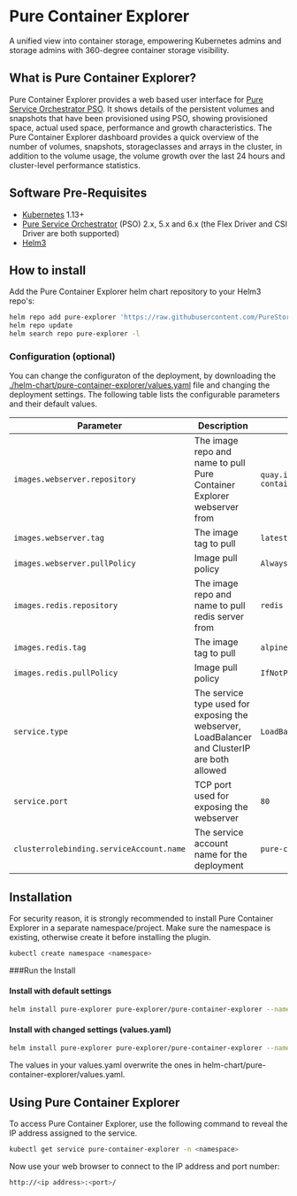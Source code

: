 # Pure Container Explorer

A unified view into container storage, empowering Kubernetes admins and storage admins with 360-degree container storage visibility.

## What is Pure Container Explorer?

Pure Container Explorer provides a web based user interface for [Pure Service Orchestrator PSO](https://github.com/purestorage/helm-charts). It shows details of the persistent volumes and snapshots that have been provisioned using PSO, showing provisioned space, actual used space, performance and growth characteristics. The Pure Container Explorer dashboard provides a quick overview of the number of volumes, snapshots, storageclasses and arrays in the cluster, in addition to the volume usage, the volume growth over the last 24 hours and cluster-level performance statistics.

## Software Pre-Requisites
- [Kubernetes](https://kubernetes.io/) 1.13+
- [Pure Service Orchestrator](https://github.com/purestorage/helm-charts) (PSO) 2.x, 5.x and 6.x (the Flex Driver and CSI Driver are both supported)
- [Helm3](https://helm.sh/)

## How to install
Add the Pure Container Explorer helm chart repository to your Helm3 repo's:

```bash
helm repo add pure-explorer 'https://raw.githubusercontent.com/PureStorage-OpenConnect/pure-container-explorer/master/'
helm repo update
helm search repo pure-explorer -l
```

### Configuration (optional)
You can change the configuraton of the deployment, by downloading the [./helm-chart/pure-container-explorer/values.yaml](./helm-chart/pure-container-explorer/values.yaml) file and changing the deployment settings. The following table lists the configurable parameters and their default values.

| Parameter                                      | Description                                                                                                                                                | Default                                       |
|------------------------------------------------|------------------------------------------------------------------------------------------------------------------------------------------------------------|-----------------------------------------------|
| `images.webserver.repository`                  | The image repo and name to pull Pure Container Explorer webserver from                                                                                               | `quay.io/purestorage/pure-container-explorer`       |
| `images.webserver.tag`                         | The image tag to pull                                                                                                                                      | `latest`                                      |
| `images.webserver.pullPolicy`                  | Image pull policy                                                                                                                                          | `Always`                                      |
| `images.redis.repository`                      | The image repo and name to pull redis server from                                                                                                          | `redis`                                       |
| `images.redis.tag`                             | The image tag to pull                                                                                                                                      | `alpine`                                      |
| `images.redis.pullPolicy`                      | Image pull policy                                                                                                                                          | `IfNotPresent`                                |
| `service.type`                                 | The service type used for exposing the webserver, LoadBalancer and ClusterIP are both allowed                                                              | `LoadBalancer`                                |
| `service.port`                                 | TCP port used for exposing the webserver                                                                                                                   | `80`                                          |
| `clusterrolebinding.serviceAccount.name`       | The service account name for the deployment                                                                                                                | `pure-container-explorer`                               |


## Installation
For security reason, it is strongly recommended to install Pure Container Explorer in a separate namespace/project. Make sure the namespace is existing, otherwise create it before installing the plugin.

```bash
kubectl create namespace <namespace>
```

###Run the Install

#### Install with default settings

```bash
helm install pure-explorer pure-explorer/pure-container-explorer --namespace <namespace>
```

#### Install with changed settings (values.yaml)

```bash
helm install pure-explorer pure-explorer/pure-container-explorer --namespace <namespace> -f <your_own_dir>/yourvalues.yaml
```

The values in your values.yaml overwrite the ones in helm-chart/pure-container-explorer/values.yaml.

## Using Pure Container Explorer
To access Pure Container Explorer, use the following command to reveal the IP address assigned to the service.

```bash
kubectl get service pure-container-explorer -n <namespace>
```
Now use your web browser to connect to the IP address and port number:
```bash
http://<ip address>:<port>/
